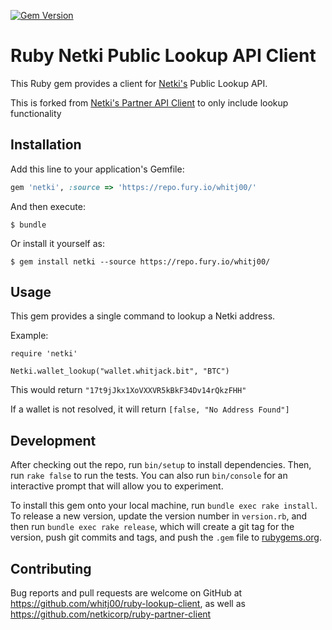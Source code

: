 [![Gem Version](https://badge.fury.io/rb/netki-tether.svg)](http://badge.fury.io/rb/netki-tether)


# Ruby Netki Public Lookup API Client

This Ruby gem provides a client for [Netki's](https://netki.com) Public Lookup API.

This is forked from [Netki's Partner API Client](https://github.com/netkicorp/ruby-partner-client) to only include lookup functionality

## Installation

Add this line to your application's Gemfile:

```ruby
gem 'netki', :source => 'https://repo.fury.io/whitj00/'
```

And then execute:

    $ bundle

Or install it yourself as:

    $ gem install netki --source https://repo.fury.io/whitj00/

## Usage

This gem provides a single command to lookup a Netki address.

Example:

```
require 'netki'

Netki.wallet_lookup("wallet.whitjack.bit", "BTC")
```

This would return `"17t9jJkx1XoVXXVR5kBkF34Dv14rQkzFHH"`

If a wallet is not resolved, it will return `[false, "No Address Found"]`

## Development

After checking out the repo, run `bin/setup` to install dependencies. Then, run `rake false` to run the tests. You can also run `bin/console` for an interactive prompt that will allow you to experiment.

To install this gem onto your local machine, run `bundle exec rake install`. To release a new version, update the version number in `version.rb`, and then run `bundle exec rake release`, which will create a git tag for the version, push git commits and tags, and push the `.gem` file to [rubygems.org](https://rubygems.org).

## Contributing

Bug reports and pull requests are welcome on GitHub at https://github.com/whitj00/ruby-lookup-client, as well as https://github.com/netkicorp/ruby-partner-client
